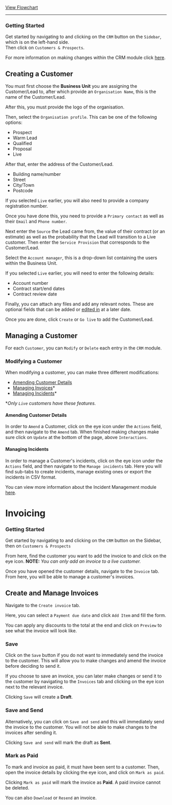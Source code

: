 <p><a target="\_blank" href='/_pdf/CRM.pdf'> 
View Flowchart
</a></p>

<!-- <iframe width="448" height="252" src="" title="Creating a Customer" alt="" frameborder="0" allow="fullscreen" allowfullscreen></iframe> -->

---

### Getting Started

Get started by navigating to and clicking on the `CRM` button on the `Sidebar`, which is on the left-hand side. <br/>Then click on `Customers & Prospects`.

For more information on making changes within the CRM module click [here][CRM].

## Creating a Customer

You must first choose the **Business Unit** you are assigning the Customer/Lead to, after which provide an `Organisation Name`, this is the name of the Customer/Lead.

After this, you must provide the logo of the organisation.

Then, select the `Organisation profile`. This can be one of the following options:

+ Prospect
+ Warm Lead
+ Qualified
+ Proposal
+ Live

After that, enter the address of the Customer/Lead. 

+ Building name/number
+ Street
+ City/Town
+ Postcode

If you selected `Live` earlier, you will also need to provide a company registration number. 

Once you have done this, you need to provide a `Primary contact` as well as their `Email` and `Phone number`. 

Next enter the `Source` the Lead came from, the value of their contract (or an estimate) as well as the probability that the Lead will transition to a Live customer. Then enter the `Service Provision` that corresponds to the Customer/Lead.

Select the `Account manager`, this is a drop-down list containing the users within the Business Unit.

If you selected `Live` earlier, you will need to enter the following details:

+ Account number
+ Contract start/end dates
+ Contract review date

Finally, you can attach any files and add any relevant notes. These are optional fields that can be added or [edited in][CRM] at a later date.

Once you are done, click `Create` or `Go live` to add the Customer/Lead.

## Managing a Customer

<!-- <iframe width="426" height="240" src="" title="Managing Customers" alt="" frameborder="0" allow="fullscreen" allowfullscreen></iframe> -->

For each `Customer`, you can `Modify` or `Delete` each entry in the `CRM` module.

### Modifying a Customer

When modifying a customer, you can make three different modifications:

+ [Amending Customer Details](#amending-customer-details)
+ [Managing Invoices][Invoice]*
+ [Managing Incidents][Inc]*

\**Only `Live` customers have these features.*

#### Amending Customer Details

In order to `Amend` a Customer, click on the eye icon under the `Actions` field, and then navigate to the `Amend` tab. When finished making changes make sure click on `Update` at the bottom of the page, above `Interactions`.

#### Managing Incidents

In order to manage a Customer's incidents, click on the eye icon under the `Actions` field, and then navigate to the `Manage incidents` tab. Here you will find sub-tabs to create incidents, manage existing ones or export the incidents in CSV format.

You can view more information about the Incident Management module [here][Inc].

# Invoicing

### Getting Started

Get started by navigating to and clicking on the `CRM` button on the Sidebar, then on `Customers & Prospects`

From here, find the customer you want to add the invoice to and click on the eye icon. **NOTE:** *You can only add an invoice to a live customer.*

Once you have opened the customer details, navigate to the `Invoice` tab. From here, you will be able to manage a customer's invoices.

## Create and Manage Invoices

Navigate to the `Create invoice` tab.

Here, you can select a `Payment due date` and click `Add Item` and fill the form.

You can apply any discounts to the total at the end and click on `Preview` to see what the invoice will look like.

### Save

Click on the `Save` button if you do not want to immediately send the invoice to the customer. This will allow you to make changes and amend the invoice before deciding to send it.

If you choose to save an invoice, you can later make changes or send it to the customer by navigating to the `Invoices` tab and clicking on the eye icon next to the relevant invoice.

Clicking `Save` will create a **Draft**.

### Save and Send

Alternatively, you can click on `Save and send` and this will immediately send the invoice to the customer. You will not be able to make changes to the invoices after sending it.

Clicking `Save and send` will mark the draft as **Sent**.

### Mark as Paid

To mark and invoice as paid, it must have been sent to a customer. Then, open the invoice details by clicking the eye icon, and click on `Mark as paid`.

Clicking `Mark as paid` will mark the invoice as **Paid**. A paid invoice cannot be deleted.

You can also `Download` or `Resend` an invoice.

[CRM]: #managing-a-customer
[Invoice]: #invoicing
[Inc]: ../Incident%20Management/incident_management#raising-an-incident
